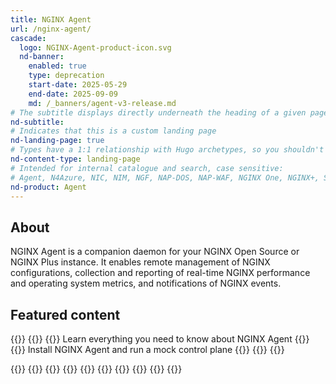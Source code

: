 ```yaml
---
title: NGINX Agent
url: /nginx-agent/
cascade:
  logo: NGINX-Agent-product-icon.svg
  nd-banner:
    enabled: true
    type: deprecation
    start-date: 2025-05-29
    end-date: 2025-09-09
    md: /_banners/agent-v3-release.md
# The subtitle displays directly underneath the heading of a given page
nd-subtitle:
# Indicates that this is a custom landing page
nd-landing-page: true
# Types have a 1:1 relationship with Hugo archetypes, so you shouldn't need to change this
nd-content-type: landing-page
# Intended for internal catalogue and search, case sensitive:
# Agent, N4Azure, NIC, NIM, NGF, NAP-DOS, NAP-WAF, NGINX One, NGINX+, Solutions, Unit
nd-product: Agent
---
```


## About

NGINX Agent is a companion daemon for your NGINX Open Source or NGINX Plus instance. It enables remote management of NGINX
configurations, collection and reporting of real-time NGINX performance and operating system metrics, and notifications of NGINX events.

[//]: # "This initial section introduces the product to a reader: give a short 1-2 sentence summary of what the product does and its value to the reader."
[//]: # "Name specific functionality it provides: avoid ambiguous descriptions such as 'enables efficiency', focus on what makes it unique."

## Featured content
[//]: # "You can add a maximum of three cards: any extra will not display."
[//]: # "One card will take full width page: two will take half width each. Three will stack like an inverse pyramid."
[//]: # "Some examples of content could be the latest release note, the most common install path, and a popular new feature."

{{<card-layout>}}
  {{<card-section showAsCards="true" isFeaturedSection="true">}}
    {{<card title="About" titleUrl="/nginx-agent/about" icon="info">}}
      Learn everything you need to know about NGINX Agent
    {{</card>}}
    <!-- The titleURL and icon are both optional -->
    <!-- Lucide icon names can be found at https://lucide.dev/icons/ -->
    {{<card title="Getting started" titleUrl="/nginx-agent/installation-upgrade/getting-started" icon="unplug">}}
      Install NGINX Agent and run a mock control plane
    {{</card>}}
  {{</card-section>}}
{{</card-layout>}}

{{<card-layout>}}
  {{<card-section showAsCards="true" isFeaturedSection="true">}}
    {{<card title="Upgrade" titleUrl="/nginx-agent/installation-upgrade/upgrade/" icon="circle-fading-arrow-up">}}
    {{</card>}}
    {{<card title="Configuration" titleUrl="/nginx-agent/configuration" icon="cog">}}
    {{</card>}}
    {{<card title="Support" titleUrl="/nginx-agent/support" icon="hand-helping">}}
    {{</card>}}
  {{</card-section>}}
{{</card-layout>}}